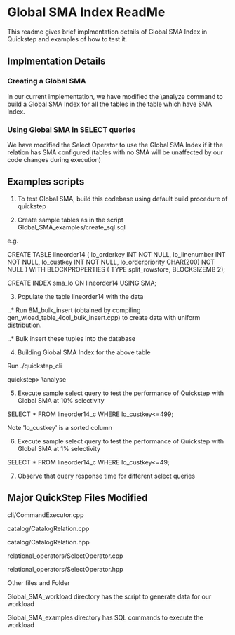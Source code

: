 # Global SMA Index ReadMe

This readme gives brief implmentation details of Global SMA Index in Quickstep and examples of how to test it.


## Implmentation Details

### Creating a Global SMA

In our current implementation, we have modified the \analyze command to build a Global SMA Index for all the tables in the table which have SMA Index.

### Using Global SMA in SELECT queries

We have modified the Select Operator to use the Global SMA Index if it the relation has SMA configured (tables with no SMA will be unaffected by our code changes during execution)

## Examples scripts

1. To test Global SMA, build this codebase using default build procedure of quickstep

2. Create sample tables as in the script Global_SMA_examples/create_sql.sql

e.g.

CREATE TABLE lineorder14 (
  lo_orderkey      INT NOT NULL,
  lo_linenumber    INT NOT NULL,
  lo_custkey       INT NOT NULL,
  lo_orderpriority CHAR(200) NOT NULL
) WITH BLOCKPROPERTIES (
TYPE split_rowstore,
BLOCKSIZEMB 2);

CREATE INDEX sma_lo ON lineorder14 USING SMA;

3. Populate the table lineorder14 with the data

..* Run 8M_bulk_insert (obtained by compiling gen_wload_table_4col_bulk_insert.cpp) to create data with uniform distribution.

..* Bulk insert these tuples into the database


4. Building Global SMA Index for the above table

Run ./quickstep_cli

quickstep> \analyse


5. Execute sample select query to test the performance of Quickstep with Global SMA at 10% selectivity

SELECT * FROM lineorder14_c WHERE lo_custkey<=499;

Note 'lo_custkey' is a sorted column


6. Execute sample select query to test the performance of Quickstep with Global SMA at 1% selectivity

SELECT * FROM lineorder14_c WHERE lo_custkey<=49;

7. Observe that query response time for different select queries

## Major QuickStep Files Modified

cli/CommandExecutor.cpp

catalog/CatalogRelation.cpp

catalog/CatalogRelation.hpp

relational_operators/SelectOperator.cpp

relational_operators/SelectOperator.hpp

Other files and Folder

Global_SMA_workload directory has the script to generate data for our workload

Global_SMA_examples directory has SQL commands to execute the workload

